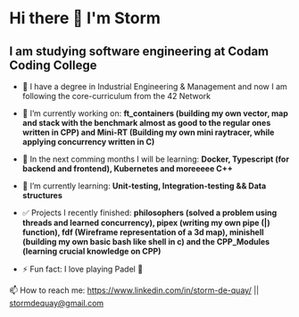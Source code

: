 #                                                   Hi there 👋 I'm Storm

##                                      I am studying software engineering at Codam Coding College

- 📕 I have a degree in Industrial Engineering & Management and now I am following the core-curriculum from the 42 Network

- 🔭 I’m currently working on: **ft_containers (building my own vector, map and stack with the benchmark almost as good to the regular ones written in CPP) and  Mini-RT (Building my own mini raytracer, while applying concurrency written in C)**

- 👯 In the next comming months I will be learning: **Docker, Typescript (for backend and frontend), Kubernetes and moreeeee C++**

- 🌱 I’m currently learning: **Unit-testing, Integration-testing && Data structures**

- ✅ Projects I recently finished: **philosophers (solved a problem using threads and learned concurrency), pipex (writing my own pipe (|) function), fdf (Wireframe representation of a 3d map), minishell (building my own basic bash like shell in c) and the CPP_Modules (learning crucial knowledge on CPP)**

- ⚡ Fun fact: I love playing Padel 🏸


📫 How to reach me:   https://www.linkedin.com/in/storm-de-quay/  ||  stormdequay@gmail.com

<!--
**stormq4/stormq4** is a ✨ _special_ ✨ repository because its `README.md` (this file) appears on your GitHub profile.

Here are some ideas to get you started:

- 🔭 I’m currently working on ...
- 🌱 I’m currently learning ...
- 👯 I’m looking to collaborate on ...
- 🤔 I’m looking for help with ...
- 💬 Ask me about ...
- 📫 How to reach me: ...
- 😄 Pronouns: ...
- ⚡ Fun fact: ...
-->
